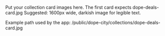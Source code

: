 Put your collection card images here. The first card expects dope-deals-card.jpg
Suggested: 1600px wide, darkish image for legible text.

Example path used by the app:
/public/dope-city/collections/dope-deals-card.jpg

